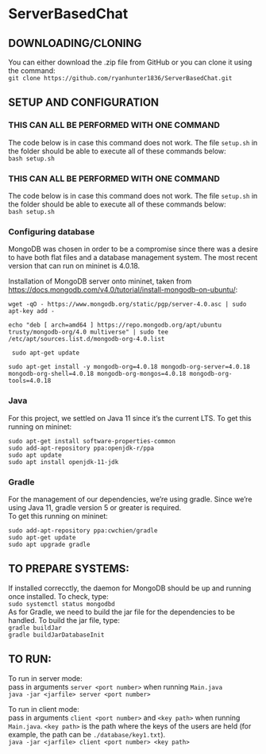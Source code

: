 # ServerBasedChat

## DOWNLOADING/CLONING  
You can either download the .zip file from GitHub or you can clone it using the command:  
`git clone https://github.com/ryanhunter1836/ServerBasedChat.git`  

## SETUP AND CONFIGURATION
### THIS CAN ALL BE PERFORMED WITH ONE COMMAND  
The code below is in case this command does not work. The file `setup.sh` in the folder should be able to execute all of these commands below:  
 `bash setup.sh`  

### THIS CAN ALL BE PERFORMED WITH ONE COMMAND  
The code below is in case this command does not work. The file `setup.sh` in the folder should be able to execute all of these commands below:  
 `bash setup.sh`  

### Configuring database  
MongoDB was chosen in order to be a compromise since there was a desire to have both flat files and a database management system. The most recent version that can run on mininet is 4.0.18. 

Installation of MongoDB server onto mininet, taken from https://docs.mongodb.com/v4.0/tutorial/install-mongodb-on-ubuntu/: 

  `wget -qO - https://www.mongodb.org/static/pgp/server-4.0.asc | sudo apt-key add - `  
  
  `echo "deb [ arch=amd64 ] https://repo.mongodb.org/apt/ubuntu trusty/mongodb-org/4.0 multiverse" | sudo tee /etc/apt/sources.list.d/mongodb-org-4.0.list`  
  
 ` sudo apt-get update`  
 
  `sudo apt-get install -y mongodb-org=4.0.18 mongodb-org-server=4.0.18 mongodb-org-shell=4.0.18 mongodb-org-mongos=4.0.18 mongodb-org-tools=4.0.18`

### Java  
For this project, we settled on Java 11 since it’s the current LTS. 
To get this running on mininet: 

  `sudo apt-get install software-properties-common`  
  `sudo add-apt-repository ppa:openjdk-r/ppa`  
  `sudo apt update`  
  `sudo apt install openjdk-11-jdk`  

### Gradle  
For the management of our dependencies, we’re using gradle. Since we’re using Java 11, gradle version 5 or greater is required.  
To get this running on mininet: 

  `sudo add-apt-repository ppa:cwchien/gradle `  
  `sudo apt-get update `  
  `sudo apt upgrade gradle `  
  
 
 ## TO PREPARE SYSTEMS:
 If installed correcctly, the daemon for MongoDB should be up and running once installed. To check, type:  
 `sudo systemctl status mongodbd`  
 As for Gradle, we need to build the jar file for the dependencies to be handled. To build the jar file, type:  
 `gradle buildJar`  
 `gradle buildJarDatabaseInit`  
  
## TO RUN:  
To run in server mode:  
pass in arguments `server <port number>` when running `Main.java`  
`java -jar <jarfile> server <port number>`  
  
To run in client mode:  
pass in arguments `client <port number>` and `<key path>` when running  `Main.java`. `<key path>` is the path where the keys of the users are held (for example, the path can be `./database/key1.txt`).  
`java -jar <jarfile> client <port number> <key path>`  
